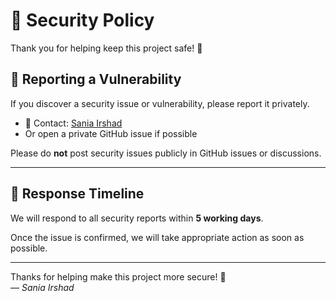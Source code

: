 # 🔐 Security Policy

Thank you for helping keep this project safe! 🙏

## 📣 Reporting a Vulnerability

If you discover a security issue or vulnerability, please report it privately.

- 📧 Contact: [Sania Irshad](https://github.com/Sania1125)
- Or open a private GitHub issue if possible

Please do **not** post security issues publicly in GitHub issues or discussions.

---

## 📆 Response Timeline

We will respond to all security reports within **5 working days**.

Once the issue is confirmed, we will take appropriate action as soon as possible.

---

Thanks for helping make this project more secure! 🤝  
— *Sania Irshad*
